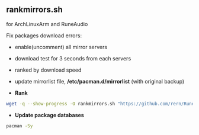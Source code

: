rankmirrors.sh
---
for ArchLinuxArm and RuneAudio  
  
Fix packages download errors:  
- enable(uncomment) all mirror servers
- download test for 3 seconds from each servers
- ranked by download speed  
- update mirrorlist file, **/etc/pacman.d/mirrorlist** (with original backup)

- **Rank**
```sh
wget -q --show-progress -O rankmirrors.sh "https://github.com/rern/RuneAudio/blob/master/rankmirrors/rankmirrors.sh?raw=1"; chmod +x rankmirrors.sh; ./rankmirrors.sh
```

- **Update package databases**
```sh
pacman -Sy
```
